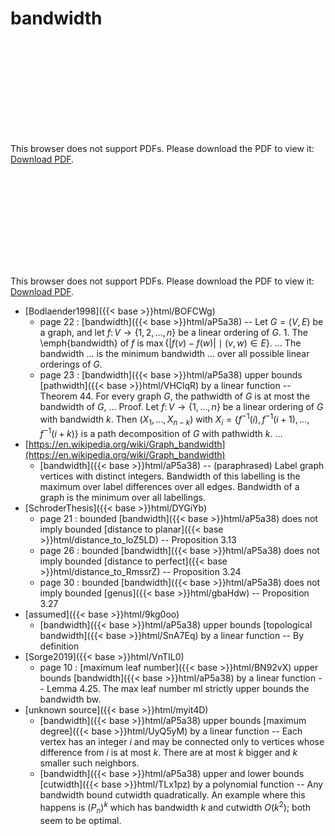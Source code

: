 # bandwidth




<object data="../local_aP5a38.pdf" type="application/pdf" width="100%" height="480px"><embed src="../local_aP5a38.pdf"><p>This browser does not support PDFs. Please download the PDF to view it: <a href="../local_aP5a38.pdf">Download PDF</a>.</p></embed></object>


<object data="../inclusions_aP5a38.pdf" type="application/pdf" width="100%" height="480px"><embed src="../inclusions_aP5a38.pdf"><p>This browser does not support PDFs. Please download the PDF to view it: <a href="../inclusions_aP5a38.pdf">Download PDF</a>.</p></embed></object>

*  [Bodlaender1998]({{< base >}}html/BOFCWg)
    * page 22 : [bandwidth]({{< base >}}html/aP5a38) -- Let $G=(V,E)$ be a graph, and let $f\colon V\to \{1,2,\dots,n\}$ be a linear ordering of $G$. 1. The \emph{bandwidth} of $f$ is $\max\{|f(v)-f(w)| \mid (v,w) \in E\}$. ... The bandwidth ... is the minimum bandwidth ... over all possible linear orderings of $G$.
    * page 23 : [bandwidth]({{< base >}}html/aP5a38) upper bounds [pathwidth]({{< base >}}html/VHClqR) by a linear function -- Theorem 44. For every graph $G$, the pathwidth of $G$ is at most the bandwidth of $G$, ... Proof. Let $f \colon V\to \{1,\dots,n\}$ be a linear ordering of $G$ with bandwidth $k$. Then $(X_1,\dots,X_{n-k})$ with $X_i=\{f^{-1}(i), f^{-1}(i+1), \dots, f^{-1}(i+k)\}$ is a path decomposition of $G$ with pathwidth $k$. ...
*  [https://en.wikipedia.org/wiki/Graph_bandwidth](https://en.wikipedia.org/wiki/Graph_bandwidth)
    * [bandwidth]({{< base >}}html/aP5a38) -- (paraphrased) Label graph vertices with distinct integers. Bandwidth of this labelling is the maximum over label differences over all edges. Bandwidth of a graph is the minimum over all labellings.
*  [SchroderThesis]({{< base >}}html/DYGiYb)
    * page 21 : bounded [bandwidth]({{< base >}}html/aP5a38) does not imply bounded [distance to planar]({{< base >}}html/distance_to_loZ5LD) -- Proposition 3.13
    * page 26 : bounded [bandwidth]({{< base >}}html/aP5a38) does not imply bounded [distance to perfect]({{< base >}}html/distance_to_RmssrZ) -- Proposition 3.24
    * page 30 : bounded [bandwidth]({{< base >}}html/aP5a38) does not imply bounded [genus]({{< base >}}html/gbaHdw) -- Proposition 3.27
*  [assumed]({{< base >}}html/9kg0oo)
    * [bandwidth]({{< base >}}html/aP5a38) upper bounds [topological bandwidth]({{< base >}}html/SnA7Eq) by a linear function -- By definition
*  [Sorge2019]({{< base >}}html/VnTIL0)
    * page 10 : [maximum leaf number]({{< base >}}html/BN92vX) upper bounds [bandwidth]({{< base >}}html/aP5a38) by a linear function -- Lemma 4.25. The max leaf number $\mathrm{ml}$ strictly upper bounds the bandwidth $\mathrm{bw}$.
*  [unknown source]({{< base >}}html/myit4D)
    * [bandwidth]({{< base >}}html/aP5a38) upper bounds [maximum degree]({{< base >}}html/UyQ5yM) by a linear function -- Each vertex has an integer $i$ and may be connected only to vertices whose difference from $i$ is at most $k$. There are at most $k$ bigger and $k$ smaller such neighbors.
    * [bandwidth]({{< base >}}html/aP5a38) upper and lower bounds [cutwidth]({{< base >}}html/TLx1pz) by a polynomial function -- Any bandwidth bound cutwidth quadratically. An example where this happens is $(P_n)^k$ which has bandwidth $k$ and cutwidth $O(k^2)$; both seem to be optimal.